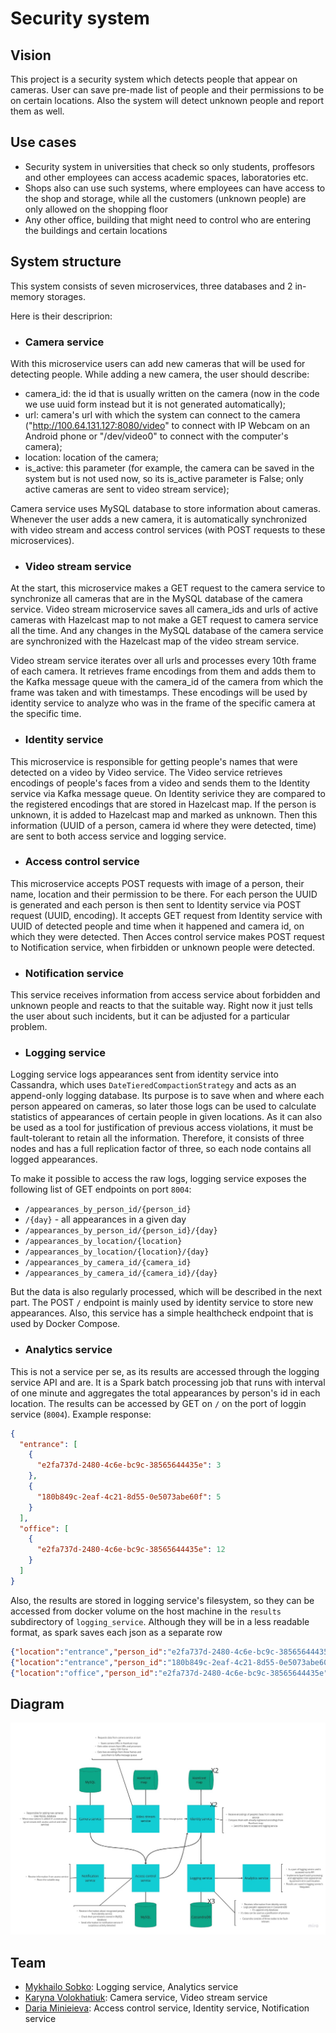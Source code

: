 # Security system

## Vision

This project is a security system which detects people that appear on cameras. User can save pre-made list of people and their permissions to be on certain locations. Also the system will detect unknown people and report them as well. 

## Use cases

- Security system in universities that check so only students, proffesors and other employees can access academic spaces, laboratories etc.
- Shops also can use such systems, where employees can have access to the shop and storage, while all the customers (unknown people) are only allowed on the shopping floor
- Any other office, building that might need to control who are entering the buildings and certain locations

## System structure

This system consists of seven microservices, three databases and 2 in-memory storages.
 
Here is their descriprion:

- ### Camera service
With this microservice users can add new cameras that will be used for detecting people. While adding a new camera, the user should describe:
- camera_id: the id that is usually written on the camera (now in the code we use uuid form instead but it is not generated automatically); 
- url: camera's url with which the system can connect to the camera ("http://100.64.131.127:8080/video" to connect with IP Webcam on an Android phone or "/dev/video0" to connect with the computer's camera);
- location: location of the camera;
- is_active: this parameter (for example, the camera can be saved in the system but is not used now, so its is_active parameter is False; only active cameras are sent to video stream service);

Camera service uses MySQL database to store information about cameras. Whenever the user adds a new camera, it is automatically synchronized with video stream and access control services (with POST requests to these microservices).

- ### Video stream service
At the start, this microservice makes a GET request to the camera service to synchronize all cameras that are in the MySQL database of the camera service. Video stream microservice saves all camera_ids and urls of active cameras with Hazelcast map to not make a GET request to camera service all the time. And any changes in the MySQL database of the camera service are synchronized with the Hazelcast map of the video stream service.

Video stream service iterates over all urls and processes every 10th frame of each camera. It retrieves frame encodings from them and adds them to the Kafka message queue with the camera_id of the camera from which the frame was taken and with timestamps. These encodings will be used by identity service to analyze who was in the frame of the specific camera at the specific time.

- ### Identity service

This microservice is responsible for getting people's names that were detected on a video by Video service. 
The Video service retrieves encodings of people's faces from a video and sends them to the Identity service via Kafka message queue. On Identity serivice they are compared to the registered encodings that are stored in Hazelcast map. If the person is unknown, it is added to Hazelcast map and marked as unknown. Then this information (UUID of a person, camera id where they were detected, time) are sent to both access service and logging service.


- ### Access control service

This microservice accepts POST requests with image of a person, their name, location and their permission to be there. For each person the UUID is generated and each person is then sent to Identity service via POST request (UUID, encoding). It accepts GET request from Identity service with UUID of detected people and time when it happened and camera id, on which they were detected. Then Acces control service makes POST request to Notification service, when firbidden or unknown people were detected.


- ### Notification service

This service receives information from access service about forbidden and unknown people and reacts to that the suitable way. Right now it just tells the user about such incidents, but it can be adjusted for a particular problem.

- ### Logging service

Logging service logs appearances sent from identity service into Cassandra, which uses `DateTieredCompactionStrategy`
and acts as an append-only logging database. Its purpose is to save when and where each person appeared on cameras, so
later those logs can be used to calculate statistics of appearances of certain people in given locations. As it can also
be used as a tool for justification of previous access violations, it must be fault-tolerant to retain all the
information. Therefore, it consists of three nodes and has a full replication factor of three, so each node contains all
logged appearances.

To make it possible to access the raw logs, logging service exposes the following list of GET endpoints on port `8004`:
- `/appearances_by_person_id/{person_id}`
- `/{day}` - all appearances in a given day
- `/appearances_by_person_id/{person_id}/{day}`
- `/appearances_by_location/{location}`
- `/appearances_by_location/{location}/{day}`
- `/appearances_by_camera_id/{camera_id}`
- `/appearances_by_camera_id/{camera_id}/{day}`

But the data is also regularly processed, which will be described in the next part. The POST `/` endpoint is mainly used
by identity service to store new appearances. Also, this service has a simple healthcheck endpoint that is used by
Docker Compose.

- ### Analytics service

This is not a service per se, as its results are accessed through the logging service API and are. It is a Spark batch
processing job that runs with interval of one minute and aggregates the total appearances by person's id in each
location. The results can be accessed by GET on `/` on the port of loggin service (`8004`). Example response:

```json
{
  "entrance": [
    {
      "e2fa737d-2480-4c6e-bc9c-38565644435e": 3
    },
    {
      "180b849c-2eaf-4c21-8d55-0e5073abe60f": 5
    }
  ],
  "office": [
    {
      "e2fa737d-2480-4c6e-bc9c-38565644435e": 12
    }
  ]
}
```

Also, the results are stored in logging service's filesystem, so they can be accessed from docker volume on the host
machine in the `results` subdirectory of `logging_service`. Although they will be in a less readable format, as spark
saves each json as a separate row

```json
{"location":"entrance","person_id":"e2fa737d-2480-4c6e-bc9c-38565644435e","total_appearances":3}
{"location":"entrance","person_id":"180b849c-2eaf-4c21-8d55-0e5073abe60f","total_appearances":5}
{"location":"office","person_id":"e2fa737d-2480-4c6e-bc9c-38565644435e","total_appearances":12}
```


## Diagram
![diagram](diagram.jpg)


## Team 

- [Mykhailo Sobko](https://github.com/myrimur): Logging service, Analytics service
- [Karyna Volokhatiuk](https://github.com/karyna-volokhatiuk): Camera service, Video stream service
- [Daria Minieieva](https://github.com/DariaMinieieva): Access control service, Identity service, Notification service

